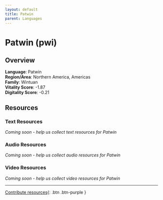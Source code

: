 ```yaml
---
layout: default
title: Patwin
parent: Languages
---
```


# Patwin (pwi)

## Overview

**Language**: Patwin  
**Region/Area**: Northern America, Americas  
**Family**: Wintuan  
**Vitality Score**: -1.87  
**Digitality Score**: -0.21  

## Resources

### Text Resources
*Coming soon - help us collect text resources for Patwin*

### Audio Resources
*Coming soon - help us collect audio resources for Patwin*

### Video Resources
*Coming soon - help us collect video resources for Patwin*

---

[Contribute resources](https://fairtrain.github.io/){: .btn .btn-purple }
